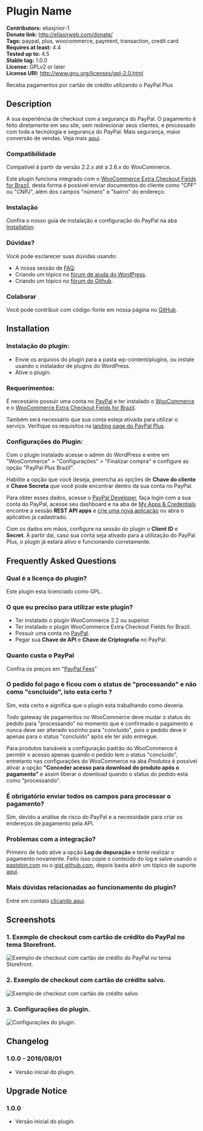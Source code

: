 # Plugin Name #
**Contributors:** eliasjnior-1  
**Donate link:** http://eliasjrweb.com/donate/  
**Tags:** paypal, plus, woocommerce, payment, transaction, credit card  
**Requires at least:** 4.4  
**Tested up to:** 4.5  
**Stable tag:** 1.0.0  
**License:** GPLv2 or later  
**License URI:** http://www.gnu.org/licenses/gpl-2.0.html  

Receba pagamentos por cartão de crédito utilizando o PayPal Plus

## Description ##

A sua experiência de checkout com a segurança do PayPal. O pagamento é feito diretamente em seu site, sem redirecionar seus clientes, e processado com toda a tecnologia e segurança do PayPal. Mais segurança, maior conversão de vendas. Veja mais [aqui](https://www.paypal.com/br/webapps/mpp/paypal-payments-pro).

### Compatibilidade ###

Compatível à partir da versão 2.2.x até a 2.6.x do WooCommerce.

Este plugin funciona integrado com o [WooCommerce Extra Checkout Fields for Brazil](http://wordpress.org/plugins/woocommerce-extra-checkout-fields-for-brazil/), desta forma é possível enviar documentos do cliente como "CPF" ou "CNPJ", além dos campos "número" e "bairro" do endereço.

### Instalação ###

Confira o nosso guia de instalação e configuração do PayPal na aba [Installation](http://wordpress.org/plugins/paypal-plus-brazil-for-woocommerce/installation/).

### Dúvidas? ###

Você pode esclarecer suas dúvidas usando:

* A nossa sessão de [FAQ](http://wordpress.org/plugins/paypal-plus-brazil-for-woocommerce/faq/).
* Criando um tópico no [fórum de ajuda do WordPress](http://wordpress.org/support/plugin/paypal-plus-brazil-for-woocommerce).
* Criando um tópico no [fórum do Github](https://github.com/eliasjnior/paypal-plus-brazil-for-woocommerce/issues).

### Colaborar ###

Você pode contribuir com código-fonte em nossa página no [GitHub](https://github.com/eliasjnior/paypal-plus-brazil-for-woocommerce).

## Installation ##

### Instalação do plugin: ###

* Envie os arquivos do plugin para a pasta wp-content/plugins, ou instale usando o instalador de plugins do WordPress.
* Ative o plugin.

### Requerimentos: ###

É necessário possuir uma conta no [PayPal](https://paypal.com.br/) e ter instalado o [WooCommerce](http://wordpress.org/plugins/woocommerce/) e o [WooCommerce Extra Checkout Fields for Brazil](http://wordpress.org/plugins/woocommerce-extra-checkout-fields-for-brazil/).

Também será necessário que sua conta esteja ativada para utilizar o serviço. Verifique os requisitos na [landing page do PayPal Plus](https://www.paypal.com/br/webapps/mpp/paypal-payments-pro).

### Configurações do Plugin: ###

Com o plugin instalado acesse o admin do WordPress e entre em "WooCommerce" > "Configurações" > "Finalizar compra" e configure as opção "PayPal Plus Brazil".

Habilite a opção que você deseja, preencha as opções de **Chave do cliente** e **Chave Secreta** que você pode encontrar dentro da sua conta no PayPal.

Para obter esses dados, acesse o [PayPal Developer](https://developer.paypal.com/), faça login com a sua conta do PayPal, acesse seu dashboard e na aba de [My Apps & Credentials](https://developer.paypal.com/developer/applications/) encontre a sessão **REST API apps** e [crie uma nova aplicação](https://developer.paypal.com/developer/applications/create) ou abra o aplicativo já cadastrado.

Com os dados em mãos, configure na sessão do plugin o **Client ID** e **Secret**. À partir daí, caso sua conta seja ativado para a utilização do PayPal Plus, o plugin já estará ativo e funcionando corretamente.

## Frequently Asked Questions ##

### Qual é a licença do plugin? ###

Este plugin esta licenciado como GPL.

### O que eu preciso para utilizar este plugin? ###

* Ter instalado o plugin WooCommerce 2.2 ou superior.
* Ter instalado o plugin WooCommerce Extra Checkout Fields for Brazil.
* Possuir uma conta no [PayPal](https://paypal.com.br/).
* Pegar sua **Chave de API** e **Chave de Criptografia** no PayPal.

### Quanto custa o PayPal ###

Confira os preços em "[PayPal Fees](https://www.paypal.com/br/webapps/mpp/paypal-fees)"

### O pedido foi pago e ficou com o status de "processando" e não como "concluído", isto esta certo ? ###

Sim, esta certo e significa que o plugin esta trabalhando como deveria.

Todo gateway de pagamentos no WooCommerce deve mudar o status do pedido para "processando" no momento que é confirmado o pagamento e nunca deve ser alterado sozinho para "concluído", pois o pedido deve ir apenas para o status "concluído" após ele ter sido entregue.

Para produtos baixáveis a configuração padrão do WooCommerce é permitir o acesso apenas quando o pedido tem o status "concluído", entretanto nas configurações do WooCommerce na aba *Produtos* é possível ativar a opção **"Conceder acesso para download do produto após o pagamento"** e assim liberar o download quando o status do pedido esta como "processando".

### É obrigatório enviar todos os campos para processar o pagamento? ###

Sim, devido a análise de risco do PayPal e a necessidade para criar os endereços de pagamento pela API.

### Problemas com a integração? ###

Primeiro de tudo ative a opção **Log de depuração** e tente realizar o pagamento novamente.
Feito isso copie o conteúdo do log e salve usando o [pastebin.com](http://pastebin.com) ou o [gist.github.com](http://gist.github.com), depois basta abrir um tópico de suporte [aqui](http://wordpress.org/support/plugin/paypal-plus-brazil-for-woocommerce).

### Mais dúvidas relacionadas ao funcionamento do plugin? ###

Entre em contato [clicando aqui](http://wordpress.org/support/plugin/paypal-plus-brazil-for-woocommerce).

## Screenshots ##

### 1. Exemplo de checkout com cartão de crédito do PayPal no tema Storefront. ###
![Exemplo de checkout com cartão de crédito do PayPal no tema Storefront.](http://ps.w.org/paypal-plus-brazil-for-woocommerce/assets/screenshot-1.png)

### 2. Exemplo de checkout com cartão de crédito salvo. ###
![Exemplo de checkout com cartão de crédito salvo.](http://ps.w.org/paypal-plus-brazil-for-woocommerce/assets/screenshot-2.png)

### 3. Configurações do plugin. ###
![Configurações do plugin.](http://ps.w.org/paypal-plus-brazil-for-woocommerce/assets/screenshot-3.png)


## Changelog ##

### 1.0.0 - 2016/08/01 ###

* Versão inicial do plugin.

## Upgrade Notice ##

### 1.0.0 ###

* Versão inicial do plugin.

